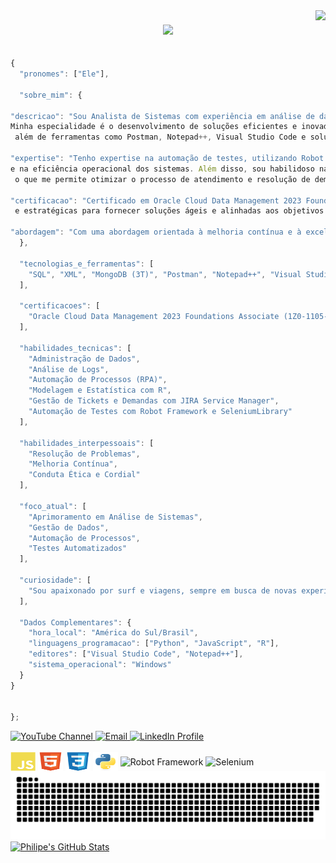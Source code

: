 <img align="right" src="https://visitor-badge.laobi.icu/badge?page_id=zumrudu-anka.zumrudu-anka">

<h3 align="center">
  <a href="https://git.io/typing-svg">
    <img src="https://readme-typing-svg.herokuapp.com/?lines=Oi,+eu+sou+o+Philipe;Desenvolvimento+WEB;e+Analise+de+Sistemas.;..Bem-vindos+a+minha+página!&center=true&size=30">
  </a>
</h3>

```javascript

{
  "pronomes": ["Ele"],

  "sobre_mim": {

"descricao": "Sou Analista de Sistemas com experiência em análise de dados, suporte técnico e automação de processos.
Minha especialidade é o desenvolvimento de soluções eficientes e inovadoras por meio da administração de bancos de dados como SQL e MongoDB (3T),
 além de ferramentas como Postman, Notepad++, Visual Studio Code e soluções de Robotic Process Automation (RPA).",

"expertise": "Tenho expertise na automação de testes, utilizando Robot Framework e SeleniumLibrary, com foco na garantia de qualidade
e na eficiência operacional dos sistemas. Além disso, sou habilidoso na gestão de fluxos de trabalho e tickets utilizando JIRA Service Manager,
 o que me permite otimizar o processo de atendimento e resolução de demandas.",

"certificacao": "Certificado em Oracle Cloud Data Management 2023 Foundations Associate (1Z0-1105-23), estou constantemente aprimorando minhas habilidades técnicas
 e estratégicas para fornecer soluções ágeis e alinhadas aos objetivos de negócios.",

"abordagem": "Com uma abordagem orientada à melhoria contínua e à excelência operacional, busco transformar desafios técnicos em oportunidades para inovação e crescimento."
  },

  "tecnologias_e_ferramentas": [
    "SQL", "XML", "MongoDB (3T)", "Postman", "Notepad++", "Visual Studio Code", "RPA", "R", "JIRA Service Manager", "Robot Framework", "SeleniumLibrary"
  ],

  "certificacoes": [
    "Oracle Cloud Data Management 2023 Foundations Associate (1Z0-1105-23)"
  ],

  "habilidades_tecnicas": [
    "Administração de Dados", 
    "Análise de Logs", 
    "Automação de Processos (RPA)", 
    "Modelagem e Estatística com R", 
    "Gestão de Tickets e Demandas com JIRA Service Manager", 
    "Automação de Testes com Robot Framework e SeleniumLibrary"
  ],

  "habilidades_interpessoais": [
    "Resolução de Problemas", 
    "Melhoria Contínua", 
    "Conduta Ética e Cordial"
  ],

  "foco_atual": [
    "Aprimoramento em Análise de Sistemas", 
    "Gestão de Dados", 
    "Automação de Processos", 
    "Testes Automatizados"
  ],

  "curiosidade": [
    "Sou apaixonado por surf e viagens, sempre em busca de novas experiências que ampliem minha perspectiva pessoal e profissional."
  ],

  "Dados Complementares": {
    "hora_local": "América do Sul/Brasil",
    "linguagens_programacao": ["Python", "JavaScript", "R"],
    "editores": ["Visual Studio Code", "Notepad++"],
    "sistema_operacional": "Windows"
  }
}


};
```
<div>
  <a href="https://www.youtube.com/channel/UCsrypf9qhJcwHvY9vZ4g4ng" target="_blank">
    <img src="https://img.shields.io/badge/YouTube-FF0000?style=for-the-badge&logo=youtube&logoColor=white" alt="YouTube Channel" />
  </a>
  <a href="mailto:pminhaqui@gmail.com">
    <img src="https://img.shields.io/badge/-Gmail-%23333?style=for-the-badge&logo=gmail&logoColor=white" alt="Email" />
  </a>
  <a href="https://www.linkedin.com/public-profile/settings?trk=d_flagship3_profile_self_view_public_profile" target="_blank">
    <img src="https://img.shields.io/badge/-LinkedIn-%230077B5?style=for-the-badge&logo=linkedin&logoColor=white" alt="LinkedIn Profile" />
  </a>
</div>

<div style="display: inline_block"><br>
  <img align="center" alt="JavaScript" height="30" width="40" src="https://raw.githubusercontent.com/devicons/devicon/master/icons/javascript/javascript-plain.svg">
  <img align="center" alt="HTML" height="30" width="40" src="https://raw.githubusercontent.com/devicons/devicon/master/icons/html5/html5-original.svg">
  <img align="center" alt="CSS" height="30" width="40" src="https://raw.githubusercontent.com/devicons/devicon/master/icons/css3/css3-original.svg">
  <img align="center" alt="Python" height="30" width="40" src="https://raw.githubusercontent.com/devicons/devicon/master/icons/python/python-original.svg">
  <img align="center" alt="Robot Framework" height="30" width="40" src="https://upload.wikimedia.org/wikipedia/commons/e/e4/Robot-framework-logo.png">
  <img align="center" alt="Selenium" height="30" width="40" src="https://upload.wikimedia.org/wikipedia/commons/d/d5/Selenium_Logo.png">
</div>
<div>
  <picture>
    <source media="(prefers-color-scheme: dark)" srcset="https://raw.githubusercontent.com/platane/platane/output/github-contribution-grid-snake-dark.svg">
    <source media="(prefers-color-scheme: light)" srcset="https://raw.githubusercontent.com/platane/platane/output/github-contribution-grid-snake.svg">
    <img alt="GitHub contribution grid snake animation" src="https://raw.githubusercontent.com/platane/platane/output/github-contribution-grid-snake.svg">
  </picture>
</div>
<div>
  <a href="https://github.com/PMinhaqui/">
    <img height="180em" src="https://github-readme-stats.vercel.app/api?username=Philipe&show_icons=true&theme=github_dark_dimmed" alt="Philipe's GitHub Stats" />
  </a>
</div>



